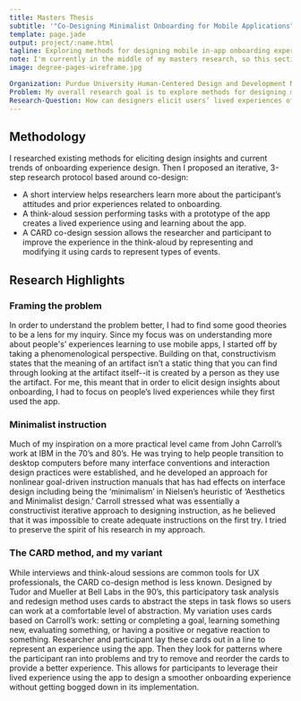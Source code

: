 ```yaml
---
title: Masters Thesis
subtitle: '"Co-Designing Minimalist Onboarding for Mobile Applications"'
template: page.jade
output: project/:name.html
tagline: Exploring methods for designing mobile in-app onboarding experiences.
note: I'm currently in the middle of my masters research, so this section is still in progress.  I've completed the literature review and methodology, but I'm waiting on the paperwork to go through before I can begin data collection.
image: degree-pages-wireframe.jpg

Organization: Purdue University Human-Centered Design and Development Masters Program
Problem: My overall research goal is to explore methods for designing mobile in-app onboarding experiences, which teach new users how to use the app.
Research-Question: How can designers elicit users’ lived experiences of learning an app?
---
```


## Methodology
I researched existing methods for eliciting design insights and current trends of onboarding experience design. Then I proposed an iterative, 3-step research protocol based around co-design:
- A short interview helps researchers learn more about the participant’s attitudes and prior experiences related to onboarding.
- A think-aloud session performing tasks with a prototype of the app creates a lived experience using and learning about the app.
- A CARD co-design session allows the researcher and participant to improve the experience in the think-aloud by representing and modifying it using cards to represent types of events.

## Research Highlights

### Framing the problem
In order to understand the problem better, I had to find some good theories to be a lens for my inquiry.  Since my focus was on understanding more about people's’ experiences learning to use mobile apps, I started off by taking a phenomenological perspective.  Building on that, constructivism states that the meaning of an artifact isn’t a static thing that you can find through looking at the artifact itself--it is created by a person as they use the artifact.  For me, this meant that in order to elicit design insights about onboarding, I had to focus on people’s lived experiences while they first used the app.

### Minimalist instruction
Much of my inspiration on a more practical level came from John Carroll’s work at IBM in the 70’s and 80’s.  He was trying to help people transition to desktop computers before many interface conventions and interaction design practices were established, and he developed an approach for nonlinear goal-driven instruction manuals that has had effects on interface design including being the ‘minimalism’ in Nielsen’s heuristic of ‘Aesthetics and Minimalist design.’  Carroll stressed what was essentially a constructivist iterative approach to designing instruction, as he believed that it was impossible to create adequate instructions on the first try.  I tried to preserve the spirit of his research in my approach.

### The CARD method, and my variant
While interviews and think-aloud sessions are common tools for UX professionals, the CARD co-design method is less known.  Designed by Tudor and Mueller at Bell Labs in the 90’s, this participatory task analysis and redesign method uses cards to abstract the steps in task flows so users can work at a comfortable level of abstraction.  My variation uses cards based on Carroll’s work: setting or completing a goal, learning something new, evaluating something, or having a positive or negative reaction to something.  Researcher and participant lay these cards out in a line to represent an experience using the app.  Then they look for patterns where the participant ran into problems and try to remove and reorder the cards to provide a better experience.  This allows for participants to leverage their lived experience using the app to design a smoother onboarding experience without getting bogged down in its implementation.
